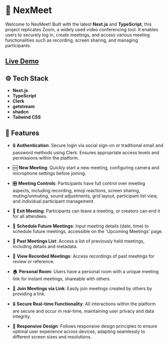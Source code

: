 # 🎥 NexMeet

Welcome to NexMeet! Built with the latest **Next.js** and **TypeScript**, this project replicates Zoom, a widely used video conferencing tool. It enables users to securely log in, create meetings, and access various meeting functionalities such as recording, screen sharing, and managing participants.

## [Live Demo](https://nex-meet.vercel.app/) 
## ⚙️ Tech Stack

- **Next.js**
- **TypeScript**
- **Clerk**
- **getstream**
- **shadcn**
- **Tailwind CSS**

## 🔋 Features

- 🔒 **Authentication**: Secure login via social sign-on or traditional email and password methods using Clerk. Ensures appropriate access levels and permissions within the platform.

- 🆕 **New Meeting**: Quickly start a new meeting, configuring camera and microphone settings before joining.

- 🎛️ **Meeting Controls**: Participants have full control over meeting aspects, including recording, emoji reactions, screen sharing, muting/unmuting, sound adjustments, grid layout, participant list view, and individual participant management.

- 🚪 **Exit Meeting**: Participants can leave a meeting, or creators can end it for all attendees.

- 📅 **Schedule Future Meetings**: Input meeting details (date, time) to schedule future meetings, accessible on the 'Upcoming Meetings' page.

- 📜 **Past Meetings List**: Access a list of previously held meetings, including details and metadata.

- 📼 **View Recorded Meetings**: Access recordings of past meetings for review or reference.

- 🏠 **Personal Room**: Users have a personal room with a unique meeting link for instant meetings, shareable with others.

- 🔗 **Join Meetings via Link**: Easily join meetings created by others by providing a link.

- 🔒 **Secure Real-time Functionality**: All interactions within the platform are secure and occur in real-time, maintaining user privacy and data integrity.

- 📱 **Responsive Design**: Follows responsive design principles to ensure optimal user experience across devices, adapting seamlessly to different screen sizes and resolutions.




